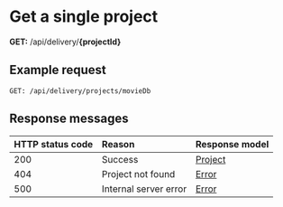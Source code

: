 # Get a single project

**GET:** /api/delivery/**{projectId}**

## Example request

```http
GET: /api/delivery/projects/movieDb
```

## Response messages

| HTTP status code | Reason | Response model |
|:-|:-|:-|
| 200 | Success | [Project](/model/project.md) |
| 404 | Project not found | [Error](errors.md) |
| 500 | Internal server error | [Error](errors.md) |
